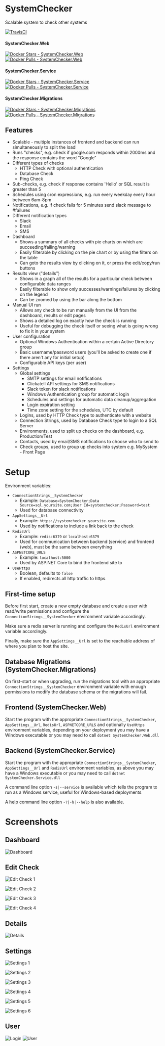 # SystemChecker
Scalable system to check other systems

[![TravisCI](https://travis-ci.org/MattJeanes/SystemChecker.svg?branch=master)](https://travis-ci.org/MattJeanes/SystemChecker)

#### SystemChecker.Web
[![Docker Stars - SystemChecker.Web](https://img.shields.io/docker/stars/mattjeanes/systemchecker.web.svg)](https://hub.docker.com/r/mattjeanes/systemchecker.web/)
[![Docker Pulls - SystemChecker.Web](https://img.shields.io/docker/pulls/mattjeanes/systemchecker.web.svg)](https://hub.docker.com/r/mattjeanes/systemchecker.web/)
#### SystemChecker.Service
[![Docker Stars - SystemChecker.Service](https://img.shields.io/docker/stars/mattjeanes/systemchecker.service.svg)](https://hub.docker.com/r/mattjeanes/systemchecker.service/)
[![Docker Pulls - SystemChecker.Service](https://img.shields.io/docker/pulls/mattjeanes/systemchecker.service.svg)](https://hub.docker.com/r/mattjeanes/systemchecker.service/)
#### SystemChecker.Migrations
[![Docker Stars - SystemChecker.Migrations](https://img.shields.io/docker/stars/mattjeanes/systemchecker.migrations.svg)](https://hub.docker.com/r/mattjeanes/systemchecker.migrations/)
[![Docker Pulls - SystemChecker.Migrations](https://img.shields.io/docker/pulls/mattjeanes/systemchecker.migrations.svg)](https://hub.docker.com/r/mattjeanes/systemchecker.migrations/)

## Features
- Scalable - multiple instances of frontend and backend can run simultaneously to split the load
- Runs "checks", e.g. check if google.com responds within 2000ms and the response contains the word "Google"
- Different types of checks
  - HTTP Check with optional authentication
  - Database Check
  - Ping Check
- Sub-checks, e.g. check if response contains 'Hello' or SQL result is greater than 5
- Schedules using cron expressions, e.g. run every weekday every hour between 6am-8pm
- Notifications, e.g. if check fails for 5 minutes send slack message to #failures
- Different notification types
  - Slack
  - Email
  - SMS
- Dashboard
  - Shows a summary of all checks with pie charts on which are succeeding/failing/warning
  - Easily filterable by clicking on the pie chart or by using the filters on the table
  - Can goto the results view by clicking on it, or press the edit/copy/run buttons
- Results view ("details")
  - Shows in a graph all of the results for a particular check between configurable data ranges
  - Easily filterable to show only successes/warnings/failures by clicking on the legend
  - Can be zoomed by using the bar along the bottom
- Manual UI run
  - Allows any check to be run manually from the UI from the dashboard, results or edit pages
  - Shows a detailed log on exactly how the check is running
  - Useful for debugging the check itself or seeing what is going wrong to fix it in your system
- User configuration
  - Optional Windows Authentication within a certain Active Directory group
  - Basic username/password users (you'll be asked to create one if there aren't any for initial setup)
  - Configurable API keys (per user)
- Settings
  - Global settings
    - SMTP settings for email notifications
    - Clickatell API settings for SMS notifications
    - Slack token for slack notifications
    - Windows Authentication group for automatic login
    - Schedules and settings for automatic data cleanup/aggregation
    - Login expiration setting
    - Time zone setting for the schedules, UTC by default
  - Logins, used by HTTP Check type to authenticate with a website
  - Connection Strings, used by Database Check type to login to a SQL Server
  - Environments, used to split up checks on the dashboard, e.g. Production/Test
  - Contacts, used by email/SMS notifications to choose who to send to
  - Check groups, used to group up checks into system e.g. MySystem - Front Page

# Setup

Environment variables:
- `ConnectionStrings__SystemChecker`
  - Example: `Database=SystemChecker;Data Source=sql.yoursite.com;User Id=systemchecker;Password=test`
  - Used for database connectivity
- `AppSettings__Url`
  - Example: `https://systemchecker.yoursite.com`
  - Used by notifications to include a link back to the check
- `RedisUrl`
  - Example: `redis:6379` or `localhost:6379`
  - Used for communication between backend (service) and frontend (web), must be the same between everything
- `ASPNETCORE_URLS`
  - Example: `localhost:5000`
  - Used by ASP.NET Core to bind the frontend site to
- `UseHttps`
  - Boolean, defaults to `false`
  - If enabled, redirects all http traffic to https
  
## First-time setup
Before first start, create a new empty database and create a user with read/write permissions and configure the `ConnectionStrings__SystemChecker` environment variable accordingly.

Make sure a redis server is running and configure the `RedisUrl` environment variable accordingly.

Finally, make sure the `AppSettings__Url` is set to the reachable address of where you plan to host the site.

## Database Migrations (SystemChecker.Migrations)
On first-start or when upgrading, run the migrations tool with an appropriate `ConnectionStrings__SystemChecker` environment variable with enough permissions to modify the database schema or the migrations will fail.

## Frontend (SystemChecker.Web)
Start the program with the appropriate `ConnectionStrings__SystemChecker`, `AppSettings__Url`, `RedisUrl`, `ASPNETCORE_URLS` and optionally `UseHttps` environment variables, depending on your deployment you may have a Windows executable or you may need to call `dotnet SystemChecker.Web.dll`

## Backend (SystemChecker.Service)
Start the program with the appropriate `ConnectionStrings__SystemChecker`, `AppSettings__Url` and `RedisUrl` environment variables, as above you may have a Windows executable or you may need to call `dotnet SystemChecker.Service.dll`

A command line option `-s|--service` is available which tells the program to run as a Windows service, useful for Windows-based deployments

A help command line option `-?|-h|--help` is also available.

# Screenshots

## Dashboard
![Dashboard](https://i.imgur.com/dcId0ZR.png)

## Edit Check
![Edit Check 1](https://i.imgur.com/GxtfhTb.png)

![Edit Check 2](https://i.imgur.com/dSPs8kP.png)

![Edit Check 3](https://i.imgur.com/XuM3IFf.png)

![Edit Check 4](https://i.imgur.com/gYzgeWW.png)

## Details
![Details](https://i.imgur.com/bxwzhet.png)

## Settings
![Settings 1](https://i.imgur.com/7RSTPm0.png)

![Settings 2](https://i.imgur.com/fo5ViHG.png)

![Settings 3](https://i.imgur.com/aLTeUux.png)

![Settings 4](https://i.imgur.com/NfE9BJr.png)

![Settings 5](https://i.imgur.com/qvJtGvq.png)

![Settings 6](https://i.imgur.com/oUy3xzx.png)

## User
![Login](https://i.imgur.com/QCE7Ji5.png)
![User](https://i.imgur.com/RQ0ICUD.png)
